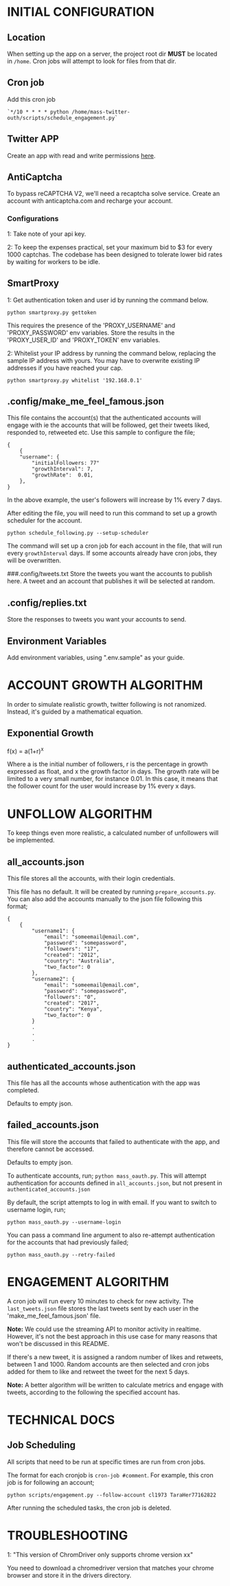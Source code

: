 # INITIAL CONFIGURATION

## Location
When setting up the app on a server, the project root dir **MUST** be located in `/home`. Cron jobs will attempt to look for files from that dir.

## Cron job
Add this cron job

    `*/10 * * * * python /home/mass-twitter-outh/scripts/schedule_engagement.py`

## Twitter APP
Create an app with read and write permissions [here](https://developer.twitter.com/en/portal/apps/new).

## AntiCaptcha
To bypass reCAPTCHA V2, we'll need a recaptcha solve service. Create an account with anticaptcha.com and recharge your account.

### Configurations
1: Take note of your api key.


2: To keep the expenses practical, set your maximum bid to $3 for every 1000 captchas. The codebase has been designed to tolerate lower bid rates by waiting for workers to be idle.

## SmartProxy

1: Get authentication token and user id by running the command below.

    python smartproxy.py gettoken

This requires the presence of the 'PROXY_USERNAME' and 'PROXY_PASSWORD' env variables.
Store the results in the 'PROXY_USER_ID' and 'PROXY_TOKEN' env variables.


2: Whitelist your IP address by running the command below, replacing the sample IP address with yours. You may have to overwrite existing IP addresses if you have reached your cap.

    python smartproxy.py whitelist '192.168.0.1'

## .config/make_me_feel_famous.json
This file contains the account(s) that the authenticated accounts will engage with ie the accounts that will be followed, get their tweets liked, responded to, retweeted etc. Use this sample to configure the file;


	{
		{
		"username": {
			"initialFollowers: 77"
			"growthInterval": 7,
			"growthRate":  0.01,
		},
	}

In the above example, the user's followers will increase by 1% every 7 days.

After editing the file, you will need to run this command to set up a growth scheduler for the account.

    python schedule_following.py --setup-scheduler

The command will set up a cron job for each account in the file, that will run every `growthInterval` days. If some accounts already have cron jobs, they will be overwritten.

###.config/tweets.txt
Store the tweets you want the accounts to publish here. A tweet and an account that publishes it will be selected at random.

## .config/replies.txt
Store the responses to tweets you want your accounts to send.

## Environment Variables
Add environment variables, using ".env.sample" as your guide.


# ACCOUNT GROWTH ALGORITHM

In order to simulate realistic growth, twitter following is not ranomized. Instead, it's guided by a mathematical equation.


## Exponential Growth

f(x) = a(1+r)<sup>x</sup>


Where a is the initial number of followers, r is the percentage in growth expressed as float, and x the growth factor in days. The growth rate will be limited to a very small number, for instance 0.01. In this case, it means that the follower count for the user would increase by 1% every x days.


# UNFOLLOW ALGORITHM

To keep things even more realistic, a calculated number of unfollowers will be implemented.

## all_accounts.json
This file stores all the accounts, with their login credentials.

This file has no default. It will be created by running `prepare_accounts.py`. You can also add the accounts manually to the json file following this format;

    {
		{
		    "username1": {
		        "email": "someemail@email.com",
		        "password": "somepassword",
		        "followers": "17",
		        "created": "2012",
		        "country": "Australia",
		        "two_factor": 0
		    },
		    "username2": {
		        "email": "someemail@email.com",
		        "password": "somepassword",
		        "followers": "0",
		        "created": "2017",
		        "country": "Kenya",
		        "two_factor": 0
		    }
		    .
		    .
		    .
    }

## authenticated_accounts.json
This file has all the accounts whose authentication with the app was completed.

Defaults to empty json.

## failed_accounts.json
This file will store the accounts that failed to authenticate with the app, and therefore cannot be accessed.

Defaults to empty json.


To authenticate accounts, run; `python mass_oauth.py`. This will attempt authentication for accounts defined in `all_accounts.json`, but not present in `authenticated_accounts.json`


By default, the script attempts to log in with email. If you want to switch to username login, run;

`python mass_oauth.py --username-login`


You can pass a command line argument to also re-attempt authentication for the accounts that had previously failed;

`python mass_oauth.py --retry-failed`


# ENGAGEMENT ALGORITHM
A cron job will run every 10 minutes to check for new activity. The `last_tweets.json` file stores the last tweets sent by each user in the 'make_me_feel_famous.json' file.

**Note:** We could use the streaming API to monitor activity in realtime. However, it's not the best approach in this use case for many reasons that won't be discussed in this README.

If there's a new tweet, it is assigned a random number of likes and retweets, between 1 and 1000. Random accounts are then selected and cron jobs added for them to like and retweet the tweet for the next 5 days.

**Note:** A better algorithm will be written to calculate metrics and engage with tweets, according to the following the specified account has.


# TECHNICAL DOCS

## Job Scheduling
All scripts that need to be run at specific times are run from cron jobs.

The format for each cronjob is `cron-job #comment`. For example, this cron job is for following an account;

    python scripts/engagement.py --follow-account cl1973 TaraHer77162822


After running the scheduled tasks, the cron job is deleted.


# TROUBLESHOOTING

1: "This version of ChromDriver only supports chrome version xx"

You need to download a chromedriver version that matches your chrome browser and store it in the drivers directory.
